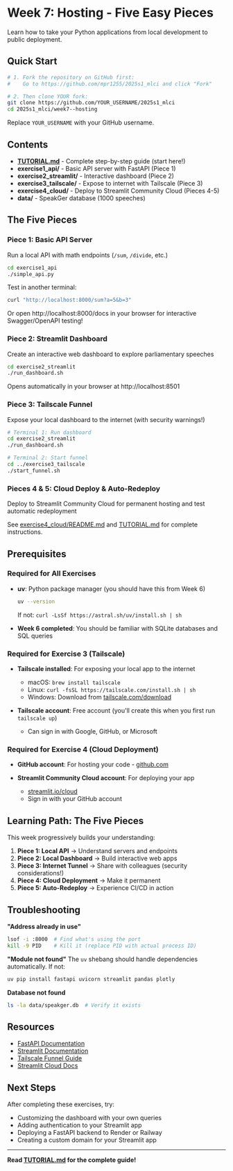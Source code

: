 # Week 7: Hosting - Five Easy Pieces

Learn how to take your Python applications from local development to public deployment.

## Quick Start

```bash
# 1. Fork the repository on GitHub first:
#    Go to https://github.com/mpr1255/2025s1_mlci and click "Fork"

# 2. Then clone YOUR fork:
git clone https://github.com/YOUR_USERNAME/2025s1_mlci
cd 2025s1_mlci/week7--hosting
```

Replace `YOUR_USERNAME` with your GitHub username.

## Contents

- **[TUTORIAL.md](TUTORIAL.md)** - Complete step-by-step guide (start here!)
- **exercise1_api/** - Basic API server with FastAPI (Piece 1)
- **exercise2_streamlit/** - Interactive dashboard (Piece 2)
- **exercise3_tailscale/** - Expose to internet with Tailscale (Piece 3)
- **exercise4_cloud/** - Deploy to Streamlit Community Cloud (Pieces 4-5)
- **data/** - SpeakGer database (1000 speeches)

## The Five Pieces

### Piece 1: Basic API Server
Run a local API with math endpoints (`/sum`, `/divide`, etc.)

```bash
cd exercise1_api
./simple_api.py
```

Test in another terminal:
```bash
curl "http://localhost:8000/sum?a=5&b=3"
```

Or open http://localhost:8000/docs in your browser for interactive Swagger/OpenAPI testing!

### Piece 2: Streamlit Dashboard
Create an interactive web dashboard to explore parliamentary speeches

```bash
cd exercise2_streamlit
./run_dashboard.sh
```

Opens automatically in your browser at http://localhost:8501

### Piece 3: Tailscale Funnel
Expose your local dashboard to the internet (with security warnings!)

```bash
# Terminal 1: Run dashboard
cd exercise2_streamlit
./run_dashboard.sh

# Terminal 2: Start funnel
cd ../exercise3_tailscale
./start_funnel.sh
```

### Pieces 4 & 5: Cloud Deploy & Auto-Redeploy
Deploy to Streamlit Community Cloud for permanent hosting and test automatic redeployment

See [exercise4_cloud/README.md](exercise4_cloud/README.md) and [TUTORIAL.md](TUTORIAL.md) for complete instructions.

## Prerequisites

### Required for All Exercises
- **uv**: Python package manager (you should have this from Week 6)
  ```bash
  uv --version
  ```
  If not: `curl -LsSf https://astral.sh/uv/install.sh | sh`

- **Week 6 completed**: You should be familiar with SQLite databases and SQL queries

### Required for Exercise 3 (Tailscale)
- **Tailscale installed**: For exposing your local app to the internet
  - macOS: `brew install tailscale`
  - Linux: `curl -fsSL https://tailscale.com/install.sh | sh`
  - Windows: Download from [tailscale.com/download](https://tailscale.com/download)

- **Tailscale account**: Free account (you'll create this when you first run `tailscale up`)
  - Can sign in with Google, GitHub, or Microsoft

### Required for Exercise 4 (Cloud Deployment)
- **GitHub account**: For hosting your code - [github.com](https://github.com)

- **Streamlit Community Cloud account**: For deploying your app
  - [streamlit.io/cloud](https://streamlit.io/cloud)
  - Sign in with your GitHub account

## Learning Path: The Five Pieces

This week progressively builds your understanding:

1. **Piece 1: Local API** → Understand servers and endpoints
2. **Piece 2: Local Dashboard** → Build interactive web apps
3. **Piece 3: Internet Tunnel** → Share with colleagues (security considerations!)
4. **Piece 4: Cloud Deployment** → Make it permanent
5. **Piece 5: Auto-Redeploy** → Experience CI/CD in action

## Troubleshooting

**"Address already in use"**
```bash
lsof -i :8000  # Find what's using the port
kill -9 PID    # Kill it (replace PID with actual process ID)
```

**"Module not found"**
The `uv` shebang should handle dependencies automatically. If not:
```bash
uv pip install fastapi uvicorn streamlit pandas plotly
```

**Database not found**
```bash
ls -la data/speakger.db  # Verify it exists
```

## Resources

- [FastAPI Documentation](https://fastapi.tiangolo.com)
- [Streamlit Documentation](https://docs.streamlit.io)
- [Tailscale Funnel Guide](https://tailscale.com/kb/1223/funnel/)
- [Streamlit Cloud Docs](https://docs.streamlit.io/streamlit-community-cloud)

## Next Steps

After completing these exercises, try:
- Customizing the dashboard with your own queries
- Adding authentication to your Streamlit app
- Deploying a FastAPI backend to Render or Railway
- Creating a custom domain for your Streamlit app

---

**Read [TUTORIAL.md](TUTORIAL.md) for the complete guide!**
